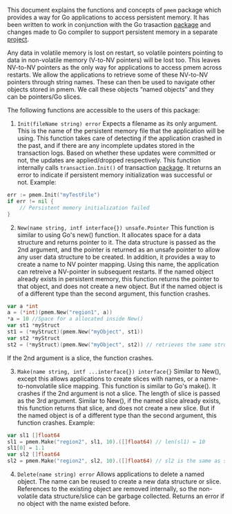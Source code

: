 This document explains the functions and concepts of `pmem` package which 
provides a way for Go applications to access persistent memory. It 
has been written to work in conjunction with the Go trasaction 
[package](https://github.com/vmware/go-pmem-transaction/tree/master/transaction)
and changes made to Go compiler to support persistent memory in a separate 
[project](https://github.com/jerrinsg/go-pmem).

Any data in volatile memory is lost on restart, so volatile pointers pointing to
data in non-volatile memory (V-to-NV pointers) will be lost too. This leaves 
NV-to-NV pointers as the only way for applications to access pmem across 
restarts. We allow the applications to retrieve some of these NV-to-NV pointers 
through string names. These can then be used to navigate other objects stored in
pmem. We call these objects “named objects” and they can be pointers/Go slices.

The following functions are accessible to the users of this package:

1. `Init(fileName string) error`
Expects a filename as its only argument. This is the name of the persistent 
memory file that the application will be using. This function takes care of 
detecting if the application crashed in the past, and if there are any 
incomplete updates stored in the transaction logs. Based on whether these 
updates were committed or not, the updates are applied/dropped respectively. 
This function internally calls `transaction.Init()` of transaction 
[package](https://github.com/vmware/go-pmem-transaction/tree/master/transaction).
It returns an error to indicate if persistent memory initialization was
successful or not.
Example:
```go
err := pmem.Init("myTestFile")
if err != nil {
    // Persistent memory initialization failed
}
```

2. `New(name string, intf interface{}) unsafe.Pointer`
This function is similar to using Go's new() function. It allocates space for a 
data structure and returns pointer to it. The data structure is passed as the 
2nd argument, and the pointer is returned as an unsafe pointer to allow any user
data structure to be created. In addition, it provides a way to create a name to
NV pointer mapping. Using this name, the application can retreive a NV-pointer 
in subsequent restarts.
If the named object already exists in persistent memory, this function returns
the pointer to that object, and does not create a new object. But if the named
object is of a different type than the second argument, this function crashes.
```go
var a *int
a = (*int)(pmem.New("region1", a))
*a = 10 //Space for a allocated inside New()
var st1 *myStruct
st1 = (*myStruct)(pmem.New("myObject", st1))
var st2 *myStruct
st2 = (*myStruct)(pmem.New("myObject", st2)) // retrieves the same struct as st1
```
If the 2nd argument is a slice, the function crashes.


3. `Make(name string, intf ...interface{}) interface{}`
Similar to New(), except this allows applications to create slices with names, 
or a name-to-nonvolatile slice mapping. This function is similar to Go's make().
It crashes if the 2nd argument is not a slice. The length of slice is passed as
the 3rd argument. Similar to New(), if the named slice already exists, this
function returns that slice, and does not create a new slice. But if the named
object is of a different type than the second argument, this function crashes.
Example:
```go
var sl1 []float64
sl1 = pmem.Make("region2", sl1, 10).([]float64) // len(sl1) = 10
sl1[0] = 1.1
var sl2 []float64
sl2 = pmem.Make("region2", sl2, 10).([]float64) // sl2 is the same as sl1
```

4. `Delete(name string) error`
Allows applications to delete a named object. The name can be reused to create
a new data structure or slice. References to the existing object are removed
internally, so the non-volatile data structure/slice can be garbage collected.
Returns an error if no object with the name existed before.